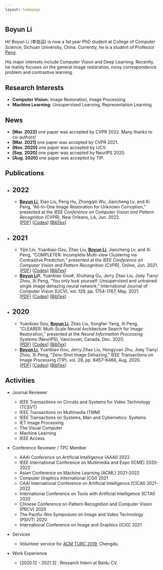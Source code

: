 ```yaml
---
layout: homepage
---
```


## Boyun Li

Hi! Boyun Li (李伯运) is now a 1st year PhD student at College of Computer Science, Sichuan University, China. Currently, he is a student of Professor [Peng](https://pengxi.me/).

His major interests include Computer Vision and Deep Learning. Recently, he mainly focuses on the general image restoration, noisy correspondence problem and contrastive learning.



## Research Interests

- **Computer Vision:** Image Restoration, Image Processing
- **Machine Learning:** Unsupervised Learning, Representation Learning

## News
- **[Mar. 2022]** one paper was accepted by CVPR 2022. Many thanks to co-authors! 
- **[Mar. 2021]** one paper was accepted by CVPR 2021.
- **[Nov. 2020]** one paper was accepted by IJCV.
- **[Sep. 2020]** one paper was accepted by NeurIPS 2020.
- **[Aug. 2020]** one paper was accepted by TIP.

## Publications

- ## 2022

  - **<u>Boyun Li</u>**, Xiao Liu, Peng Hu, Zhongqin Wu, Jiancheng Lv, and Xi Peng, “All-In-One Image Restoration for Unknown Corruption,” presented at the *IEEE Conference on Computer Vision and Pattern Recognition* (CVPR), New Orleans, LA, Jun. 2022.<br>[[PDF](http://pengxi.me/wp-content/uploads/2022/03/All-In-One-Image-Restoration-for-Unknown-Corruption.pdf)] [[Codes](https://github.com/XLearning-SCU/2022-CVPR-AirNet)] [[BibTex](http://pengxi.me/wp-content/uploads/2022/05/All-In-One-Image-Restoration-for-Unknown-Corruption.txt)]

- ## 2021

  - Yijie Lin, Yuanbiao Gou, Zitao Liu, **<u>Boyun Li</u>**, Jiancheng Lv, and Xi Peng, “COMPLETER: Incomplete Multi-view Clustering via Contrastive Prediction,” presented at the *IEEE Conference on Computer Vision and Pattern Recognition* (CVPR), Online, Jun. 2021.<br>[[PDF](http://pengxi.me/wp-content/uploads/2021/03/2021CVPR-completer.pdf)] [[Codes](https://github.com/XLearning-SCU/2021-CVPR-Completer)] [[BibTex](http://pengxi.me/wp-content/uploads/2021/03/2021-completer.txt)] 
  - **<u>Boyun Li</u>**#, Yuanbiao Gou#, Shuhang Gu, Jerry Zitao Liu, Joey Tianyi Zhou, Xi Peng, “You only look yourself: Unsupervised and untrained single image dehazing neural network,” International Journal of Computer Vision (IJCV), vol. 129, pp. 1754-1767, May. 2021.<br>[[PDF](http://pengxi.me/wp-content/uploads/2021/05/2021-IJCV-yoly.pdf)] [[Codes](https://github.com/XLearning-SCU/2021-IJCV-YOLY)] [[BibTex](http://pengxi.me/wp-content/uploads/2021/02/2021-IJCV.txt)]

- ## 2020

  - Yuanbiao Gou, **<u>Boyun Li</u>**, Zitao Liu, Songfan Yang, Xi Peng, “CLEARER: Multi-Scale Neural Architecture Search for Image Restoration,” presented at the *Neural Information Processing Systems* (NeurIPS), Vancouver, Canada, Dec. 2020.<br>[[PDF](http://pengxi.me/wp-content/uploads/2020/12/2020NIPS-CLEARER.pdf)] [[Codes](https://github.com/XLearning-SCU/2020-NeurIPS-CLEARER)] [[BibTex](http://pengxi.me/wp-content/uploads/2020/12/2020-CLEARER-NIPS.txt)]
  - **<u>Boyun Li</u>**, Yuanbiao Gou, Jerry Zitao Liu, Hongyuan Zhu, Joey Tianyi Zhou, Xi Peng, “Zero-Shot Image Dehazing,” IEEE Transactions on Image Processing (TIP), vol. 29, pp. 8457–8466, Aug. 2020.<br>[[PDF](http://pengxi.me/wp-content/uploads/2020/10/zero-shot-dehazing.pdf)] [[Codes](https://github.com/limit-scu/2020-TIP-ZID)] [[BibTex](http://pengxi.me/wp-content/uploads/2020/10/2020-Zero-Shot-Image-Dehazing.txt)]



## Activities

* Journal Reviewer
  * IEEE Transactions on Circuits and Systems for Video Technology (TCSVT)
  * IEEE Transactions on Multimedia (TMM)
  * IEEE Transactions on Systems, Man and Cybernetics: Systems
  * IET Image Processing
  * The Visual Computer
  * Machine Learning
  * IEEE Access
  
* Conference Reviewer / TPC Member
  * AAAI Conference on Artificial Intelligence (AAAI) 2023
  * IEEE International Conference on Multimedia and Expo (ICME) 2020-2022
  * Asian Conference on Machine Learning (ACML) 2021-2022
  * Computer Graphics International (CGI) 2021
  * CAAI International Conference on Artificial Intelligence (CICAI) 2021-2022
  * International Conference on Tools with Artificial Intelligence (ICTAI) 2020
  * Chinese Conference on Pattern Recognition and Computer Vision (PRCV) 2020
  * The Pacific-Rim Symposium on Image and Video Technology (PSIVT) 2020
  * International Conference on Image and Graphics (ICIG) 2021
* Services
  * Volunteer service for [ACM TURC 2019](http://acmturc.com/2019/cn/index.html), Chengdu.

* Work Experience 
  * [2020.12 - 2021.3] : Research Intern at Baidu CV.
